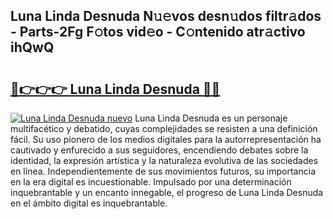 ## Luna Linda Desnuda N𝚞𝚎vos desn𝚞dos filtr𝚊dos - Parts-2Fg F𝚘tos vid𝚎o - C𝚘ntenido atr𝚊ctivo ihQwQ

# <h2><a href="http://mbbbaq.tromn.icu/?c=Luna+Linda+Desnuda">🔗👉👉👉 Luna Linda Desnuda 🔗🔗</a></h2>

[![Luna Linda Desnuda nuevo](https://i.imgur.com/pEAQMta.gif)](http://mbbbaq.tromn.icu/?c=Luna+Linda+Desnuda)
Luna Linda Desnuda es un personaje multifacético y debatido, cuyas complejidades se resisten a una definición fácil.  Su uso pionero de los medios digitales para la autorrepresentación ha cautivado y enfurecido a sus seguidores, encendiendo debates sobre la identidad, la expresión artística y la naturaleza evolutiva de las sociedades en línea. Independientemente de sus movimientos futuros, su importancia en la era digital es incuestionable. Impulsado por una determinación inquebrantable y un encanto innegable, el progreso de Luna Linda Desnuda en el ámbito digital es inquebrantable.
